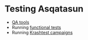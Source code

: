 # Testing Asqatasun

* [QA tools](QA-tools.md)
* Running [functional tests](Functional_tests.md)
* Running [Krashtest campaigns](Krash_test_campaign.md)
